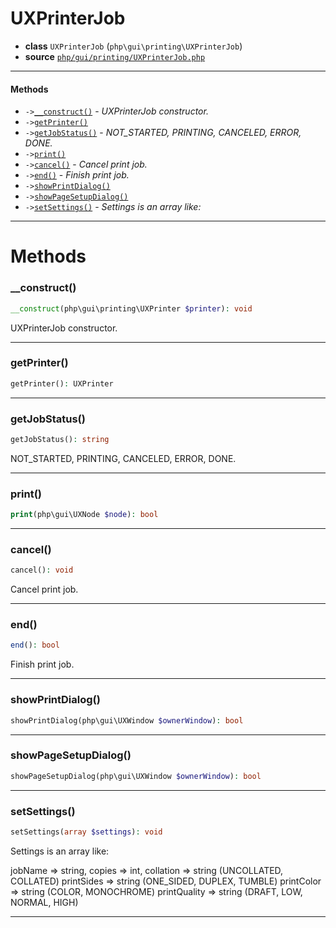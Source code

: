 # UXPrinterJob

- **class** `UXPrinterJob` (`php\gui\printing\UXPrinterJob`)
- **source** [`php/gui/printing/UXPrinterJob.php`](./src/main/resources/JPHP-INF/sdk/php/gui/printing/UXPrinterJob.php)


---

#### Methods

- `->`[`__construct()`](#method-__construct) - _UXPrinterJob constructor._
- `->`[`getPrinter()`](#method-getprinter)
- `->`[`getJobStatus()`](#method-getjobstatus) - _NOT_STARTED, PRINTING, CANCELED, ERROR, DONE._
- `->`[`print()`](#method-print)
- `->`[`cancel()`](#method-cancel) - _Cancel print job._
- `->`[`end()`](#method-end) - _Finish print job._
- `->`[`showPrintDialog()`](#method-showprintdialog)
- `->`[`showPageSetupDialog()`](#method-showpagesetupdialog)
- `->`[`setSettings()`](#method-setsettings) - _Settings is an array like:_

---
# Methods

<a name="method-__construct"></a>

### __construct()
```php
__construct(php\gui\printing\UXPrinter $printer): void
```
UXPrinterJob constructor.

---

<a name="method-getprinter"></a>

### getPrinter()
```php
getPrinter(): UXPrinter
```

---

<a name="method-getjobstatus"></a>

### getJobStatus()
```php
getJobStatus(): string
```
NOT_STARTED, PRINTING, CANCELED, ERROR, DONE.

---

<a name="method-print"></a>

### print()
```php
print(php\gui\UXNode $node): bool
```

---

<a name="method-cancel"></a>

### cancel()
```php
cancel(): void
```
Cancel print job.

---

<a name="method-end"></a>

### end()
```php
end(): bool
```
Finish print job.

---

<a name="method-showprintdialog"></a>

### showPrintDialog()
```php
showPrintDialog(php\gui\UXWindow $ownerWindow): bool
```

---

<a name="method-showpagesetupdialog"></a>

### showPageSetupDialog()
```php
showPageSetupDialog(php\gui\UXWindow $ownerWindow): bool
```

---

<a name="method-setsettings"></a>

### setSettings()
```php
setSettings(array $settings): void
```
Settings is an array like:

jobName => string,
copies => int,
collation => string (UNCOLLATED, COLLATED)
printSides => string (ONE_SIDED, DUPLEX, TUMBLE)
printColor => string (COLOR, MONOCHROME)
printQuality => string (DRAFT, LOW, NORMAL, HIGH)

---
